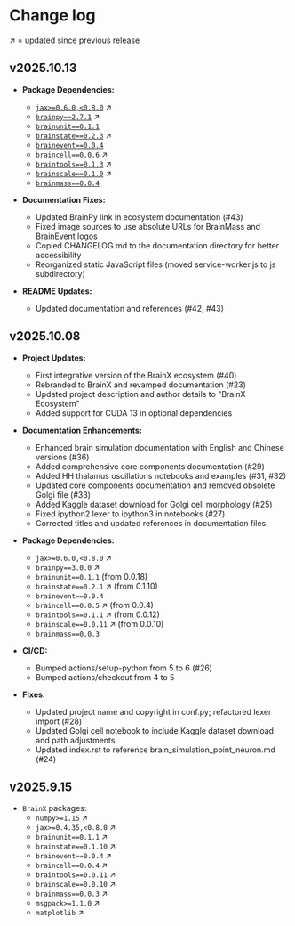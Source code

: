 # Change log

↗️ = updated since previous release





## v2025.10.13

- **Package Dependencies:**
  - [`jax>=0.6.0,<0.8.0`](https://pypi.org/project/jax/) ↗️
  - [`brainpy==2.7.1`](https://pypi.org/project/brainpy/2.7.1/) ↗️
  - [`brainunit==0.1.1`](https://pypi.org/project/brainunit/0.1.1/)
  - [`brainstate==0.2.3`](https://pypi.org/project/brainstate/0.2.3/) ↗️
  - [`brainevent==0.0.4`](https://pypi.org/project/brainevent/0.0.4/)
  - [`braincell==0.0.6`](https://pypi.org/project/braincell/0.0.6/) ↗️
  - [`braintools==0.1.3`](https://pypi.org/project/braintools/0.1.3/) ↗️
  - [`brainscale==0.1.0`](https://pypi.org/project/brainscale/0.1.0/) ↗️
  - [`brainmass==0.0.4`](https://pypi.org/project/brainmass/0.0.4/)

- **Documentation Fixes:**
  - Updated BrainPy link in ecosystem documentation (#43)
  - Fixed image sources to use absolute URLs for BrainMass and BrainEvent logos
  - Copied CHANGELOG.md to the documentation directory for better accessibility
  - Reorganized static JavaScript files (moved service-worker.js to js subdirectory)

- **README Updates:**
  - Updated documentation and references (#42, #43)



## v2025.10.08
- **Project Updates:**
  - First integrative version of the BrainX ecosystem (#40)
  - Rebranded to BrainX and revamped documentation (#23)
  - Updated project description and author details to "BrainX Ecosystem"
  - Added support for CUDA 13 in optional dependencies

- **Documentation Enhancements:**
  - Enhanced brain simulation documentation with English and Chinese versions (#36)
  - Added comprehensive core components documentation (#29)
  - Added HH thalamus oscillations notebooks and examples (#31, #32)
  - Updated core components documentation and removed obsolete Golgi file (#33)
  - Added Kaggle dataset download for Golgi cell morphology (#25)
  - Fixed ipython2 lexer to ipython3 in notebooks (#27)
  - Corrected titles and updated references in documentation files

- **Package Dependencies:**
  - `jax>=0.6.0,<0.8.0` ↗️
  - `brainpy==3.0.0` ↗️
  - `brainunit==0.1.1` (from 0.0.18)
  - `brainstate==0.2.1` ↗️ (from 0.1.10)
  - `brainevent==0.0.4`
  - `braincell==0.0.5` ↗️ (from 0.0.4)
  - `braintools==0.1.1` ↗️ (from 0.0.12)
  - `brainscale==0.0.11` ↗️ (from 0.0.10)
  - `brainmass==0.0.3`

- **CI/CD:**
  - Bumped actions/setup-python from 5 to 6 (#26)
  - Bumped actions/checkout from 4 to 5

- **Fixes:**
  - Updated project name and copyright in conf.py; refactored lexer import (#28)
  - Updated Golgi cell notebook to include Kaggle dataset download and path adjustments
  - Updated index.rst to reference brain_simulation_point_neuron.md (#24)

## v2025.9.15
- `BrainX` packages: 
  - `numpy>=1.15` ️↗️ 
  - `jax>=0.4.35,<0.8.0` ↗️ 
  - `brainunit==0.1.1` ↗️
  - `brainstate==0.1.10` ↗️
  - `brainevent==0.0.4` ↗️
  - `braincell==0.0.4` ↗️
  - `braintools==0.0.11` ↗️
  - `brainscale==0.0.10` ↗️
  - `brainmass==0.0.3` ↗️
  - `msgpack>=1.1.0` ↗️
  - `matplotlib` ↗️

